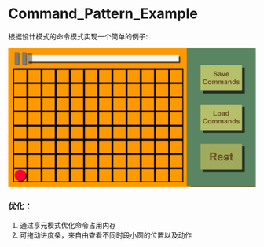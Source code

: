 # Command_Pattern_Example
根据设计模式的命令模式实现一个简单的例子:

![命令模式范例GIF](/img/命令模式范例GIF.gif)

### 优化：

1. 通过享元模式优化命令占用内存
2. 可拖动进度条，来自由查看不同时段小圆的位置以及动作